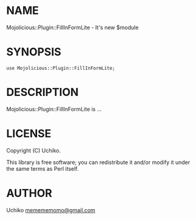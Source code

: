 # NAME

Mojolicious::Plugin::FillInFormLite - It's new $module

# SYNOPSIS

    use Mojolicious::Plugin::FillInFormLite;

# DESCRIPTION

Mojolicious::Plugin::FillInFormLite is ...

# LICENSE

Copyright (C) Uchiko.

This library is free software; you can redistribute it and/or modify
it under the same terms as Perl itself.

# AUTHOR

Uchiko <memememomo@gmail.com>
